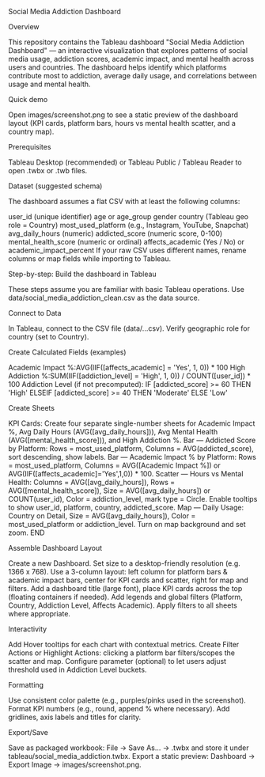 Social Media Addiction Dashboard

Overview

This repository contains the Tableau dashboard "Social Media Addiction Dashboard" — an interactive visualization that explores patterns of social media usage, addiction scores, academic impact, and mental health across users and countries. The dashboard helps identify which platforms contribute most to addiction, average daily usage, and correlations between usage and mental health.

Quick demo

Open images/screenshot.png to see a static preview of the dashboard layout (KPI cards, platform bars, hours vs mental health scatter, and a country map).

Prerequisites

Tableau Desktop (recommended) or Tableau Public / Tableau Reader to open .twbx or .twb files.

Dataset (suggested schema)

The dashboard assumes a flat CSV with at least the following columns:

user_id (unique identifier)
age or age_group
gender
country (Tableau geo role = Country)
most_used_platform (e.g., Instagram, YouTube, Snapchat)
avg_daily_hours (numeric)
addicted_score (numeric score, 0-100)
mental_health_score (numeric or ordinal)
affects_academic (Yes / No) or academic_impact_percent
If your raw CSV uses different names, rename columns or map fields while importing to Tableau.

Step-by-step: Build the dashboard in Tableau

These steps assume you are familiar with basic Tableau operations. Use data/social_media_addiction_clean.csv as the data source.

Connect to Data

In Tableau, connect to the CSV file (data/...csv).
Verify geographic role for country (set to Country).

Create Calculated Fields (examples)

Academic Impact %:AVG(IIF([affects_academic] = 'Yes', 1, 0)) * 100
High Addiction %:SUM(IIF([addiction_level] = 'High', 1, 0)) / COUNT([user_id]) * 100
Addiction Level (if not precomputed):
IF [addicted_score] >= 60 THEN 'High'
ELSEIF [addicted_score] >= 40 THEN 'Moderate'
ELSE 'Low'

Create Sheets

KPI Cards: Create four separate single-number sheets for Academic Impact %, Avg Daily Hours (AVG([avg_daily_hours])), Avg Mental Health (AVG([mental_health_score])), and High Addiction %.
Bar — Addicted Score by Platform: Rows = most_used_platform, Columns = AVG(addicted_score), sort descending, show labels.
Bar — Academic Impact % by Platform: Rows = most_used_platform, Columns = AVG([Academic Impact %]) or AVG(IIF([affects_academic]='Yes',1,0)) * 100.
Scatter — Hours vs Mental Health: Columns = AVG([avg_daily_hours]), Rows = AVG([mental_health_score]), Size = AVG([avg_daily_hours]) or COUNT(user_id), Color = addiction_level, mark type = Circle. Enable tooltips to show user_id, platform, country, addicted_score.
Map — Daily Usage: Country on Detail, Size = AVG([avg_daily_hours]), Color = most_used_platform or addiction_level. Turn on map background and set zoom.
END

Assemble Dashboard Layout

Create a new Dashboard. Set size to a desktop-friendly resolution (e.g. 1366 x 768).
Use a 3-column layout: left column for platform bars & academic impact bars, center for KPI cards and scatter, right for map and filters.
Add a dashboard title (large font), place KPI cards across the top (floating containers if needed).
Add legends and global filters (Platform, Country, Addiction Level, Affects Academic). Apply filters to all sheets where appropriate.

Interactivity

Add Hover tooltips for each chart with contextual metrics.
Create Filter Actions or Highlight Actions: clicking a platform bar filters/scopes the scatter and map.
Configure parameter (optional) to let users adjust threshold used in Addiction Level buckets.

Formatting

Use consistent color palette (e.g., purples/pinks used in the screenshot).
Format KPI numbers (e.g., round, append % where necessary).
Add gridlines, axis labels and titles for clarity.

Export/Save

Save as packaged workbook: File -> Save As... -> .twbx and store it under tableau/social_media_addiction.twbx.
Export a static preview: Dashboard -> Export Image -> images/screenshot.png.
